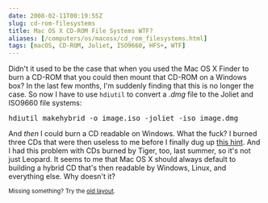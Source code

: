 ```yaml
--- 
date: 2008-02-11T00:19:55Z
slug: cd-rom-filesystems
title: Mac OS X CD-ROM File Systems WTF?
aliases: [/computers/os/macosx/cd_rom_filesystems.html]
tags: [macOS, CD-ROM, Joliet, ISO9660, HFS+, WTF]
---
```


<p>Didn't it used to be the case that when you used the Mac OS X Finder to
burn a CD-ROM that you could then mount that CD-ROM on a Windows box? In the
last few months, I'm suddenly finding that this is no longer the case. So now
I have to use <code>hdiutil</code> to convert a <em>.dmg</em> file to the
Joliet and ISO9660 file systems:</p>

<pre>
hdiutil makehybrid -o image.iso -joliet -iso image.dmg
</pre>

<p>And <em>then</em> I could burn a CD readable on Windows. What the fuck? I
burned three CDs that were then useless to me before I finally dug
up <a href="http://www.macosxhints.com/article.php?query=dmg&amp;story=20050819185219196"
title="Mac OS X Hints: “DVD image manipulation via hdiutil”">this hint</a>.
And I had this problem with CDs burned by Tiger, too, last summer, so it's not
just Leopard. It seems to me that Mac OS X should always default to building a
hybrid CD that's then readable by Windows, Linux, and everything else. Why
doesn't it?</p>

<p class="past"><small>Missing something? Try the <a rel="nofollow" href="http://past.justatheory.com/computers/os/macosx/cd_rom_filesystems.html">old layout</a>.</small></p>


